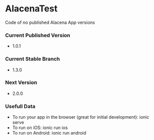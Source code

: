 # AlacenaTest #

Code of no published Alacena App versions

### Current Published Version ###

  * 1.0.1

### Current Stable Branch ###

  * 1.3.0

### Next Version ###

  * 2.0.0

### Usefull Data ###

* To run your app in the browser (great for initial development):
        ionic serve
* To run on iOS:
        ionic run ios
* To run on Android:
        ionic run android
